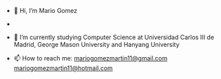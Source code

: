 - 👋 Hi, I’m Mario Gomez
- 
- 🌱 I’m currently studying Computer Science at
            Universidad Carlos III de Madrid,
            George Mason University and
            Hanyang University
  
- 📫 How to reach me:
      mariogomezmartin11@gmail.com
      mariogomezmartin11@hotmail.com
